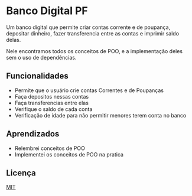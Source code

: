 # Banco Digital PF

Um banco digital que permite criar contas corrente e de poupança, depositar dinheiro,
fazer transferencia entre as contas e imprimir saldo delas.

Nele encontramos todos os conceitos de POO, e a implementação deles sem o uso de
dependências.

## Funcionalidades

- Permite que o usuário crie contas Correntes e de Poupanças
- Faça depositos nessas contas
- Faça transferencias entre elas
- Verifique o saldo de cada conta
- Verificação de idade para não permitir menores terem conta no banco

## Aprendizados

- Relembrei conceitos de POO
- Implementei os conceitos de POO na pratica

## Licença

[MIT](https://choosealicense.com/licenses/mit/)
 
